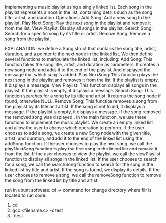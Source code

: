 Implementing a music playlist using a singly linked list. Each song in the playlist represents a node in the list, containing details such as the song title, artist, and duration.
Operations:
Add Song: Add a new song to the playlist.
Play Next Song: Play the next song in the playlist and remove it from the list.
View Playlist: Display all songs in the playlist.
Search Song: Search for a specific song by its title or artist.
Remove Song: Remove a song from the playlist.

EXPLANATION:
we define a Song struct that contains the song title, artist, duration, and a pointer to the next node in the linked list. We then define several functions to manipulate the linked list, including:
Add Song: This function takes the song title, artist, and duration as parameters. It creates a new song node and adds it to the end of the playlist. And displayed the message that which song is added.
Play NextSong: This function plays the next song in the playlist and removes it from the list. If the playlist is empty, it displays a message.
View Playlist: This function displays all songs in the playlist. If the playlist is empty, it displays a message.
Search Song: This function searches for a song by its title and artist. It returns the song node if found, otherwise NULL.
Remove Song: This function removes a song from the playlist by its title and artist. If the song is not found, it displays a message. If the playlist is empty, it displays a message. if the song removed the removed song was displayed .
In the main function, we use these functions to implement the music playlist. We create an empty linked list and allow the user to choose which operation to perform. If the user chooses to add a song, we create a new Song node with the given title, artist, and duration, and add it to the end of the linked list using the addSong function. If the user chooses to play the next song, we call the playNextSong function to play the first song in the linked list and remove it from the list. If the user chooses to view the playlist, we call the viewPlaylist function to display all songs in the linked list. If the user chooses to search for a song, we call the searchSong function to search for the song in the linked list by title and artist. If the song is found, we display its details. If the user chooses to remove a song, we call the removeSong function to remove the song from the linked list by title and artist.


run in ubunt software.
cd -> command for change directory where filr is located 
to run code:

1. cd <directory>
2. gcc <filename.c> -o test
3. ./test
